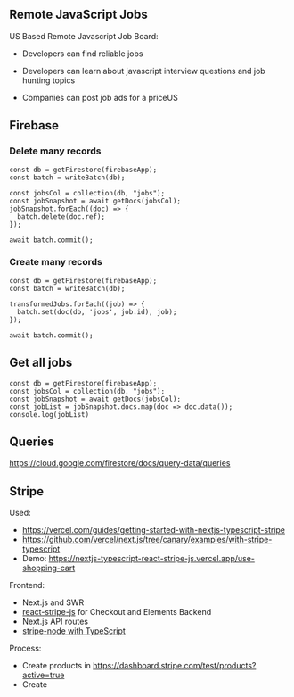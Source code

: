 ## Remote JavaScript Jobs

US Based Remote Javascript Job Board:
- Developers can find reliable jobs

- Developers can learn about javascript interview questions and job hunting topics

- Companies can post job ads for a priceUS 



## Firebase

### Delete many records

```
const db = getFirestore(firebaseApp);
const batch = writeBatch(db);

const jobsCol = collection(db, "jobs");
const jobSnapshot = await getDocs(jobsCol);
jobSnapshot.forEach((doc) => {
  batch.delete(doc.ref);
});

await batch.commit();
```
### Create many records

```
const db = getFirestore(firebaseApp);
const batch = writeBatch(db);

transformedJobs.forEach((job) => {
  batch.set(doc(db, 'jobs', job.id), job);
});

await batch.commit();
```

## Get all jobs

```
const db = getFirestore(firebaseApp);
const jobsCol = collection(db, "jobs");
const jobSnapshot = await getDocs(jobsCol);
const jobList = jobSnapshot.docs.map(doc => doc.data());
console.log(jobList)
```

## Queries

https://cloud.google.com/firestore/docs/query-data/queries


## Stripe

Used: 
- https://vercel.com/guides/getting-started-with-nextjs-typescript-stripe
- https://github.com/vercel/next.js/tree/canary/examples/with-stripe-typescript 
- Demo: https://nextjs-typescript-react-stripe-js.vercel.app/use-shopping-cart

Frontend:
- Next.js and SWR
- [react-stripe-js](https://github.com/stripe/react-stripe-js) for Checkout and Elements
Backend
- Next.js API routes
- [stripe-node with TypeScript](https://github.com/stripe/stripe-node#usage-with-typescript)

Process:
- Create products in https://dashboard.stripe.com/test/products?active=true
- Create 